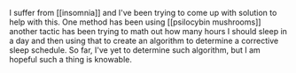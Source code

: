 I suffer from [[insomnia]] and I've been trying to come up with solution to help with this. One method has been using [[psilocybin mushrooms]] another tactic has been trying to math out how many hours I should sleep in a day and then using that to create an algorithm to determine a corrective sleep schedule. So far, I've yet to determine such algorithm, but I am hopeful such a thing is knowable.

